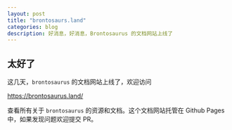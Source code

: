 ```yaml
---
layout: post
title: "brontosaurs.land"
categories: blog
description: 好消息，好消息，Brontosaurus 的文档网站上线了
---
```


## 太好了

这几天，`brontosaurus` 的文档网站上线了，欢迎访问

<https://brontosaurus.land/>

查看所有关于 `brontosaurus` 的资源和文档。这个文档网站托管在 Github Pages 中，如果发现问题欢迎提交 PR。
